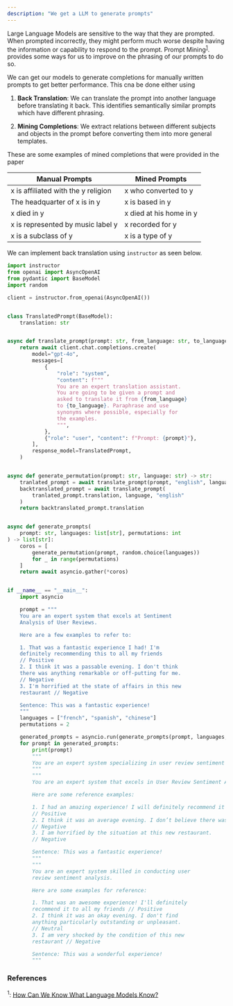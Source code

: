 ```yaml
---
description: "We get a LLM to generate prompts"
---
```


Large Language Models are sensitive to the way that they are prompted. When prompted incorrectly, they might perform much worse despite having the information or capability to respond to the prompt. Prompt Mining<sup><a href="https://direct.mit.edu/tacl/article/doi/10.1162/tacl_a_00324/96460/How-Can-We-Know-What-Language-Models-Know">1</a></sup>. provides some ways for us to improve on the phrasing of our prompts to do so.

We can get our models to generate completions for manually written prompts to get better performance. This cna be done either using

1. **Back Translation**: We can translate the prompt into another language before translating it back. This identifies semantically similar prompts which have different phrasing.

2. **Mining Completions**: We extract relations between different subjects and objects in the prompt before converting them into more general templates.

These are some examples of mined completions that were provided in the paper

| Manual Prompts                      | Mined Prompts           |
| ----------------------------------- | ----------------------- |
| x is affiliated with the y religion | x who converted to y    |
| The headquarter of x is in y        | x is based in y         |
| x died in y                         | x died at his home in y |
| x is represented by music label y   | x recorded for y        |
| x is a subclass of y                | x is a type of y        |

We can implement back translation using `instructor` as seen below.

```python hl_lines="20-25"
import instructor
from openai import AsyncOpenAI
from pydantic import BaseModel
import random

client = instructor.from_openai(AsyncOpenAI())


class TranslatedPrompt(BaseModel):
    translation: str


async def translate_prompt(prompt: str, from_language: str, to_language: str):
    return await client.chat.completions.create(
        model="gpt-4o",
        messages=[
            {
                "role": "system",
                "content": f"""
                You are an expert translation assistant.
                You are going to be given a prompt and
                asked to translate it from {from_language}
                to {to_language}. Paraphrase and use
                synonyms where possible, especially for
                the examples.
                """,
            },
            {"role": "user", "content": f"Prompt: {prompt}"},
        ],
        response_model=TranslatedPrompt,
    )


async def generate_permutation(prompt: str, language: str) -> str:
    tranlated_prompt = await translate_prompt(prompt, "english", language)
    backtranslated_prompt = await translate_prompt(
        tranlated_prompt.translation, language, "english"
    )
    return backtranslated_prompt.translation


async def generate_prompts(
    prompt: str, languages: list[str], permutations: int
) -> list[str]:
    coros = [
        generate_permutation(prompt, random.choice(languages))
        for _ in range(permutations)
    ]
    return await asyncio.gather(*coros)


if __name__ == "__main__":
    import asyncio

    prompt = """
    You are an expert system that excels at Sentiment
    Analysis of User Reviews.

    Here are a few examples to refer to:

    1. That was a fantastic experience I had! I'm
    definitely recommending this to all my friends
    // Positive
    2. I think it was a passable evening. I don't think
    there was anything remarkable or off-putting for me.
    // Negative
    3. I'm horrified at the state of affairs in this new
    restaurant // Negative

    Sentence: This was a fantastic experience!
    """
    languages = ["french", "spanish", "chinese"]
    permutations = 2

    generated_prompts = asyncio.run(generate_prompts(prompt, languages, permutations))
    for prompt in generated_prompts:
        print(prompt)
        """
        You are an expert system specializing in user review sentiment analysis. Here are a few examples to guide you: 1. It was an exceptional experience! I will definitely recommend it to all my friends // Positive 2. I think it was a mediocre evening. There wasn't anything outstanding or particularly bad for me // Negative 3. I am horrified by the condition of things in this new restaurant // Negative Sentence: It was an amazing experience!
        """
        """
        You are an expert system that excels in User Review Sentiment Analysis.

        Here are some reference examples:

        1. I had an amazing experience! I will definitely recommend it to all my friends.
        // Positive
        2. I think it was an average evening. I don’t believe there was anything remarkable or unpleasant about it for me.
        // Negative
        3. I am horrified by the situation at this new restaurant.
        // Negative

        Sentence: This was a fantastic experience!
        """
        """
        You are an expert system skilled in conducting user
        review sentiment analysis.

        Here are some examples for reference:

        1. That was an awesome experience! I'll definitely
        recommend it to all my friends // Positive
        2. I think it was an okay evening. I don't find
        anything particularly outstanding or unpleasant.
        // Neutral
        3. I am very shocked by the condition of this new
        restaurant // Negative

        Sentence: This was a wonderful experience!
        """
```

### References

<sup id="ref-1">1</sup>: [How Can We Know What Language Models Know? ](https://direct.mit.edu/tacl/article/doi/10.1162/tacl_a_00324/96460/How-Can-We-Know-What-Language-Models-Know)
